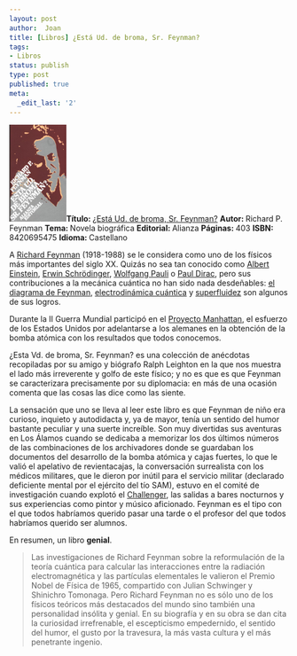 ```yaml
---
layout: post
author:  Joan
title: [Libros] ¿Está Ud. de broma, Sr. Feynman?
tags:
- Libros
status: publish
type: post
published: true
meta:
  _edit_last: '2'
---
```

<img src="../images_posts/bromafeynman.jpg"  height="175" class="noborder alignleft"/><b>Título: </b><a href="http://www.elcorteingles.es/libros/producto/libro_descripcion.asp?CODIISBN=8420695475">¿Está Ud. de broma, Sr. Feynman?</a>
<b>Autor: </b>Richard P. Feynman
<b>Tema: </b>Novela biográfica
<b>Editorial: </b>Alianza
<b>Páginas: </b>403
<b>ISBN: </b>8420695475
<b>Idioma: </b>Castellano



A <a href="http://es.wikipedia.org/wiki/Richard_Feynman">Richard Feynman</a> (1918-1988) se le considera como uno de los físicos más importantes del siglo XX. Quizás no sea tan conocido como <a href="http://es.wikipedia.org/wiki/Albert_Einstein">Albert Einstein</a>, <a href="http://es.wikipedia.org/wiki/Erwin_Schrödinger">Erwin Schrödinger</a>, <a href="http://es.wikipedia.org/wiki/Wolfgang_Pauli">Wolfgang Pauli</a> o <a href="http://es.wikipedia.org/wiki/Paul_Dirac">Paul Dirac</a>, pero sus contribuciones a la mecánica cuántica no han sido nada desdeñables: <a href="http://es.wikipedia.org/wiki/Diagrama_de_Feynman">el diagrama de Feynman</a>, <a href="http://es.wikipedia.org/wiki/Electrodinámica_cuántica">electrodinámica cuántica</a> y <a href="http://es.wikipedia.org/wiki/Superfluidez">superfluidez</a> son algunos de sus logros.

Durante la II Guerra Mundial participó en el <a href="http://es.wikipedia.org/wiki/Proyecto_Manhattan">Proyecto Manhattan</a>, el esfuerzo de los Estados Unidos por adelantarse a los alemanes en la obtención de la bomba atómica con los resultados que todos conocemos. 

¿Esta Vd. de broma, Sr. Feynman? es una colección de anécdotas recopiladas por su amigo y biógrafo Ralph Leighton en la que nos muestra el lado más irreverente y golfo de este físico; y no es que es que Feynman se caracterizara precisamente por su diplomacia: en más de una ocasión comenta que las cosas las dice como las siente. 

La sensación que uno se lleva al leer este libro es que Feynman de niño era curioso, inquieto y autodidacta y, ya de mayor, tenía un sentido del humor bastante peculiar y una suerte increíble. Son muy divertidas sus aventuras en Los Álamos cuando se dedicaba a memorizar los dos últimos números de las combinaciones de los archivadores donde se guardaban los documentos del desarrollo de la bomba atómica y cajas fuertes, lo que le valió el apelativo de revientacajas, la conversación surrealista con los médicos militares, que le dieron por inútil para el servicio militar (declarado deficiente mental por el ejército del tío SAM), estuvo en el comité de investigación cuando explotó el <a href="http://es.wikipedia.org/wiki/Transbordador_espacial_Challenger">Challenger</a>, las salidas a bares nocturnos y sus experiencias como pintor y músico aficionado. Feynman es el tipo con el que todos habríamos querido pasar una tarde o el profesor del que todos habríamos querido ser alumnos. 

En resumen, un libro <strong>genial</strong>.


<blockquote>Las investigaciones de Richard Feynman sobre la reformulación de la teoría cuántica para calcular las interacciones entre la radiación electromagnética y las partículas elementales le valieron el Premio Nobel de Física de 1965, compartido con Julian Schwinger y Shinichro Tomonaga. Pero Richard Feynman no es sólo uno de los físicos teóricos más destacados del mundo sino también una personalidad insólita y genial. En su biografía y en su obra se dan cita la curiosidad irrefrenable, el escepticismo empedernido, el sentido del humor, el gusto por la travesura, la más vasta cultura y el más penetrante ingenio.</blockquote>



